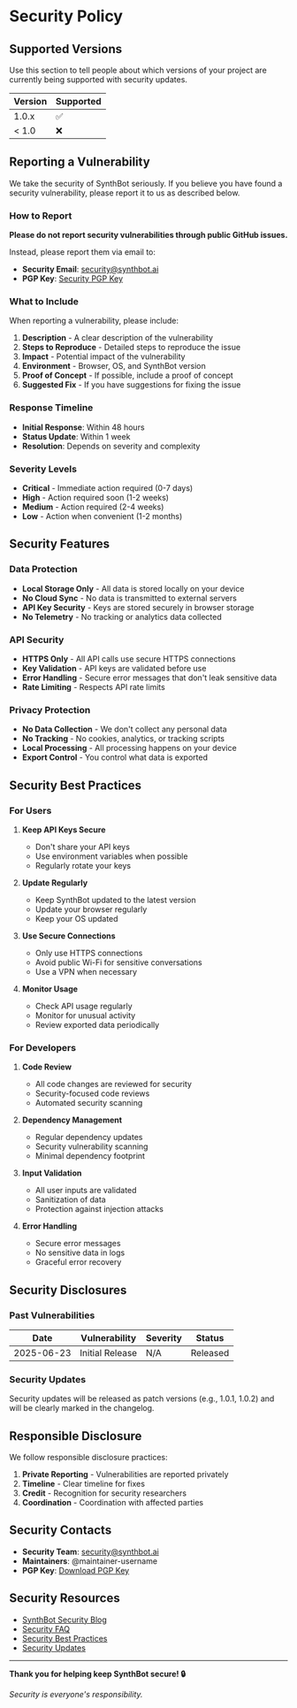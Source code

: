 # Security Policy

## Supported Versions

Use this section to tell people about which versions of your project are currently being supported with security updates.

| Version | Supported          |
| ------- | ------------------ |
| 1.0.x   | :white_check_mark: |
| < 1.0   | :x:                |

## Reporting a Vulnerability

We take the security of SynthBot seriously. If you believe you have found a security vulnerability, please report it to us as described below.

### How to Report

**Please do not report security vulnerabilities through public GitHub issues.**

Instead, please report them via email to:
- **Security Email**: security@synthbot.ai
- **PGP Key**: [Security PGP Key](https://synthbot.ai/security.asc)

### What to Include

When reporting a vulnerability, please include:

1. **Description** - A clear description of the vulnerability
2. **Steps to Reproduce** - Detailed steps to reproduce the issue
3. **Impact** - Potential impact of the vulnerability
4. **Environment** - Browser, OS, and SynthBot version
5. **Proof of Concept** - If possible, include a proof of concept
6. **Suggested Fix** - If you have suggestions for fixing the issue

### Response Timeline

- **Initial Response**: Within 48 hours
- **Status Update**: Within 1 week
- **Resolution**: Depends on severity and complexity

### Severity Levels

- **Critical** - Immediate action required (0-7 days)
- **High** - Action required soon (1-2 weeks)
- **Medium** - Action required (2-4 weeks)
- **Low** - Action when convenient (1-2 months)

## Security Features

### Data Protection

- **Local Storage Only** - All data is stored locally on your device
- **No Cloud Sync** - No data is transmitted to external servers
- **API Key Security** - Keys are stored securely in browser storage
- **No Telemetry** - No tracking or analytics data collected

### API Security

- **HTTPS Only** - All API calls use secure HTTPS connections
- **Key Validation** - API keys are validated before use
- **Error Handling** - Secure error messages that don't leak sensitive data
- **Rate Limiting** - Respects API rate limits

### Privacy Protection

- **No Data Collection** - We don't collect any personal data
- **No Tracking** - No cookies, analytics, or tracking scripts
- **Local Processing** - All processing happens on your device
- **Export Control** - You control what data is exported

## Security Best Practices

### For Users

1. **Keep API Keys Secure**
   - Don't share your API keys
   - Use environment variables when possible
   - Regularly rotate your keys

2. **Update Regularly**
   - Keep SynthBot updated to the latest version
   - Update your browser regularly
   - Keep your OS updated

3. **Use Secure Connections**
   - Only use HTTPS connections
   - Avoid public Wi-Fi for sensitive conversations
   - Use a VPN when necessary

4. **Monitor Usage**
   - Check API usage regularly
   - Monitor for unusual activity
   - Review exported data periodically

### For Developers

1. **Code Review**
   - All code changes are reviewed for security
   - Security-focused code reviews
   - Automated security scanning

2. **Dependency Management**
   - Regular dependency updates
   - Security vulnerability scanning
   - Minimal dependency footprint

3. **Input Validation**
   - All user inputs are validated
   - Sanitization of data
   - Protection against injection attacks

4. **Error Handling**
   - Secure error messages
   - No sensitive data in logs
   - Graceful error recovery

## Security Disclosures

### Past Vulnerabilities

| Date | Vulnerability | Severity | Status |
|------|---------------|----------|--------|
| 2025-06-23 | Initial Release | N/A | Released |

### Security Updates

Security updates will be released as patch versions (e.g., 1.0.1, 1.0.2) and will be clearly marked in the changelog.

## Responsible Disclosure

We follow responsible disclosure practices:

1. **Private Reporting** - Vulnerabilities are reported privately
2. **Timeline** - Clear timeline for fixes
3. **Credit** - Recognition for security researchers
4. **Coordination** - Coordination with affected parties

## Security Contacts

- **Security Team**: security@synthbot.ai
- **Maintainers**: @maintainer-username
- **PGP Key**: [Download PGP Key](https://synthbot.ai/security.asc)

## Security Resources

- [SynthBot Security Blog](https://synthbot.ai/security)
- [Security FAQ](https://synthbot.ai/security/faq)
- [Security Best Practices](https://synthbot.ai/security/best-practices)
- [Security Updates](https://synthbot.ai/security/updates)

---

**Thank you for helping keep SynthBot secure! 🔒**

*Security is everyone's responsibility.* 